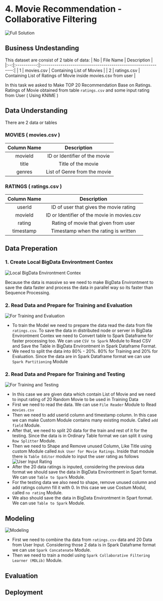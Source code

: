 # 4. Movie Recommendation - Collaborative Filtering

![Full Solution](https://github.com/wildangbudhi/BIG-Data-with-KNIM/blob/master/4.%20Movie%20Recommendation%20-%20Collaborative%20Filtering/Screenshoot/Full%20Solution.png)

## Business Undestanding

This dataset are consist of 2 table of data:
| No |  File Name  |                           Description                           |
|:--:|:-----------:|:---------------------------------------------------------------:|
|  1 | movies.csv  | Containing List of Movies                                       |
|  2 | ratings.csv | Containing List of Ratings of Movie inside movies.csv from user |

In this task we asked to Make TOP 20 Recommendation Base on Ratings. Ratings of Movie obtained from table ```ratings.csv``` and some input rating from User ( Using KNIME )

## Data Understanding

There are 2 data or tables

### MOVIES ( movies.csv )
| Column Name |          Description          |
|:-----------:|:-----------------------------:|
| movieId     | ID or Identifier of the movie |
| title       | Title of the movie            |
| genres      | List of Genre from the movie  |

### RATINGS ( ratings.csv )
| Column Name |                 Description                 |
|:-----------:|:-------------------------------------------:|
| userId      | ID of user that gives the movie rating      |
| movieId     | ID or Identifier of the movie in movies.csv |
| rating      | Rating of movie that given from user        |
| timestamp   | Timestamp when the rating is written        |

## Data Preperation

### 1. Create Local BigData Environtment Contex

![Local BigData Environtment Contex](https://github.com/wildangbudhi/BIG-Data-with-KNIM/blob/master/4.%20Movie%20Recommendation%20-%20Collaborative%20Filtering/Screenshoot/%5BData%20Preparation%5D%20Create%20BigData%20Env%20Instance.png)

Because the data is massive so we need to make BigData Environtment to save the data faster and process the data in parallel way so its faster than Sequence Processing.

### 2. Read Data and Prepare for Training and Evaluation

![For Training and Evaluation](https://github.com/wildangbudhi/BIG-Data-with-KNIM/blob/master/4.%20Movie%20Recommendation%20-%20Collaborative%20Filtering/Screenshoot/%5BData%20Preparation%5D%20For%20Training%20and%20Evaluation.png)

- To train the Model we need to prepare the data read the data from file ```ratings.csv```. To save the data in distributed node or server in BigData Environtment Contex we need to Convert table to Spark Dataframe for faster processing too. We can use ```CSV to Spark``` Module to Read CSV and Save the Table in BigData Environtment in Spark Dataframe Format.
- We need to split the data into 80% - 20%. 80% for Training and 20% for Evaluation. Since the data are in Spark Dataframe format we can use ```Spark Partitioning``` Module

### 2. Read Data and Prepare for Training and Testing

![For Training and Testing](https://github.com/wildangbudhi/BIG-Data-with-KNIM/blob/master/4.%20Movie%20Recommendation%20-%20Collaborative%20Filtering/Screenshoot/%5BData%20Preparation%5D%20For%20Training%20and%20Testing.png)

- In this case we are given data which contain List of Movie and we need to input rating of 20 Random Movie to be used in Training Data
- First we need to read the data. We can use ```File Reader``` Module to Read ```movies.csv```
- Then we need to add userid column and timestamp column. In this case we can make Custom Module contains many existing module. Called ```add field``` Module.
- After that, we need to split 20 data for the train and rest of it for the testing. Since the data is in Ordinary Table format we can split it using ```Row Splitter``` Module.
- Then we need to Shape and Remove unused Column, Like Title using custom Module called ```Ask User for Movie Ratings```. Inside that module there is ```Table Editor``` module to input the user rating as follows <br />
![User Input Rating](https://github.com/wildangbudhi/BIG-Data-with-KNIM/blob/master/4.%20Movie%20Recommendation%20-%20Collaborative%20Filtering/Screenshoot/%5BData%20Preparation%5D%20For%20Training%20and%20Testing%20-%20User%20Input%20TOP%2020%20Movies%20Ratings.png)
- After the 20 data ratings is inputed, considering the previous data format we should save the data in BigData Environtment in Spart format. We can use ```Table to Spark``` Module.
- For the testing data we also need to shape, remove unused column and add ratings column fill it with 0. In this case we use Costum Modul, called ```no rating``` Module.
- We also should save the data in BigData Environtment in Spart format. We can use ```Table to Spark``` Module.

## Modeling

![Modeling](https://github.com/wildangbudhi/BIG-Data-with-KNIM/blob/master/4.%20Movie%20Recommendation%20-%20Collaborative%20Filtering/Screenshoot/%5BModeling%5D%20Full%20Solution.png)

- First we need to combine tha data from ```ratings.csv``` data and 20 Data from User Input. Considering those 2 data is in Spark Dataframe format we can use ```Spark Concatenate``` Module.
- Then we need to train a model using ```Spark Collaborative Filtering Learner (MDLib)``` Module.

## Evaluation

## Deployment